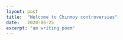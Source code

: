 ```yaml
---
layout: post
title:  "Welcome to Chinmoy controversies"
date:   2020-06-25
excerpt: "am writing poem"
---
```

